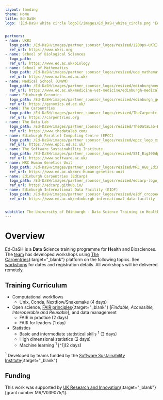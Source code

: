 ```yaml
---
layout: landing
theme: Home
title: Ed-DaSH
logo: ![Ed-DaSH white circle logo](/images/Ed_DaSH_white_circle.png "Ed-DaSH white circle logo")


partners:
- name: UKRI
  logo_path: /Ed-DaSH/images/partner_sponsor_logos/resized/1200px-UKRI-Logo_Horiz-RGB_xs.jpeg
  ref_url: https://www.ukri.org
- name: School of Biological Sciences
  logo_path:
  ref_url: https://www.ed.ac.uk/biology
- name: School of Mathematics
  logo_path: /Ed-DaSH/images/partner_sponsor_logos/resized/uoe_mathematics_2_colour_small_xs.jpeg 
  ref_url: https://www.maths.ed.ac.uk/
- name: Medical School (CMVM)
  logo_path: /Ed-DaSH/images/partner_sponsor_logos/resized/edinburghmedicalschool_2col_cmyk_0_xs.jpeg
  ref_url: https://www.ed.ac.uk/medicine-vet-medicine/edinburgh-medical-school
- name: Edinburgh Genomics
  logo_path: /Ed-DaSH/images/partner_sponsor_logos/resized/edinburgh_genomics_xs.jpeg
  ref_url: https://genomics.ed.ac.uk/
- name: The Carpentries
  logo_path: /Ed-DaSH/images/partner_sponsor_logos/resized/TheCarpentries_xs.jpeg
  ref_url: https://carpentries.org
- name: The Data Lab
  logo_path: /Ed-DaSH/images/partner_sponsor_logos/resized/TheDataLab-Black-Logo-transparent_xs.jpeg
  ref_url: https://www.thedatalab.com/
- name: Edinburgh Parallel Computing Centre (EPCC)
  logo_path: /Ed-DaSH/images/partner_sponsor_logos/resized/epcc_logo_xs.jpeg
  ref_url: https://www.epcc.ed.ac.uk/
- name: The Software Sustainability Institute
  logo_path: /Ed-DaSH/images/partner_sponsor_logos/resized/SSI_Big300dpi_transparent_xs.jpeg
  ref_url: https://www.software.ac.uk/
- name: MRC Human Genetics Unit
  logo_path: /Ed-DaSH/images/partner_sponsor_logos/resized/MRC_HGU_Edinburgh_colour_web_xs.jpeg
  ref_url: https://www.ed.ac.uk/mrc-human-genetics-unit
- name: Edinburgh Carpentries (EdCarp)
  logo_path: /Ed-DaSH/images/partner_sponsor_logos/resized/edcarp-logo_xs.jpeg
  ref_url: https://edcarp.github.io/
- name: Edinburgh International Data Facility (EIDF)
  logo_path: /Ed-DaSH/images/partner_sponsor_logos/resized/eidf_cropped_xs.jpeg 
  ref_url: https://www.ed.ac.uk/edinburgh-international-data-facility


subtitle: The University of Edinburgh - Data Science Training in Health & Bioscience
---  
```


# Overview

Ed-DaSH is a **Da**ta **S**cience training programme for **H**ealth and Biosciences. The [team](ed_dash_team.html) has developed workshops using [The Carpentries][carpentries]{:target="_blank"} platform on the following topics. See [workshops](workshops.html) for dates and registration details. All workshops will be delivered remotely.

## Training Curriculum

* Computational workflows
  * Unix, Conda, Nextflow/Snakemake (4 days)
* Open science, [FAIR principles][fair]{:target="_blank"} [_Findable, Accessible, Interoperable and Reusable_], and data management
  * FAIR in practice (2 days)
  * FAIR for leaders (1 day)
* Statistics
  * Basic and intermediate statistical skills <sup>1</sup> (2 days)
  * High dimensional statistics (2 days)
  * Machine learning <sup>1</sup> [^1](2 days)

<sup>1</sup> Developed by teams funded by the [Software Sustainability Institute][ssi]{:target="_blank"}

## Funding

This work was supported by [UK Research and Innovation][ukri]{:target="_blank"} \[grant number MR/V039075/1\].

[fair]: https://www.nature.com/articles/sdata201618
[carpentries]: https://carpentries.org
[ukri]:https://www.ukri.org
[ssi]:https://www.software.ac.uk

